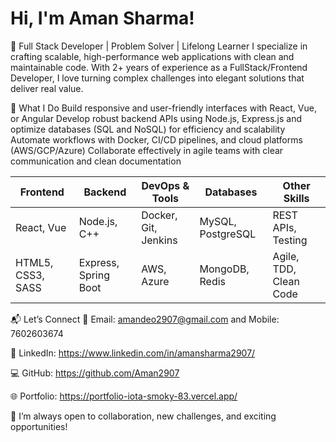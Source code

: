 # Hi, I'm Aman Sharma!


🚀 Full Stack Developer | Problem Solver | Lifelong Learner
I specialize in crafting scalable, high-performance web applications with clean and maintainable code. With 2+ years of experience as a FullStack/Frontend Developer, I love turning complex challenges into elegant solutions that deliver real value. 


🌟 What I Do
Build responsive and user-friendly interfaces with React, Vue, or Angular
Develop robust backend APIs using Node.js, Express.js and optimize databases (SQL and NoSQL) for efficiency and scalability
Automate workflows with Docker, CI/CD pipelines, and cloud platforms (AWS/GCP/Azure)
Collaborate effectively in agile teams with clear communication and clean documentation


| Frontend            | Backend               | DevOps & Tools       | Databases         | Other Skills           |
| ------------------- | --------------------- | -------------------- | ----------------- | ---------------------- |
| React, Vue          | Node.js, C++          | Docker, Git, Jenkins | MySQL, PostgreSQL | REST APIs, Testing     |
| HTML5, CSS3, SASS   | Express, Spring Boot  | AWS, Azure           | MongoDB, Redis    | Agile, TDD, Clean Code |


📬 Let’s Connect
📧 Email: amandeo2907@gmail.com and Mobile: 7602603674

🔗 LinkedIn: https://www.linkedin.com/in/amansharma2907/

💻 GitHub: https://github.com/Aman2907

🌐 Portfolio: https://portfolio-iota-smoky-83.vercel.app/




🚀 I’m always open to collaboration, new challenges, and exciting opportunities!
